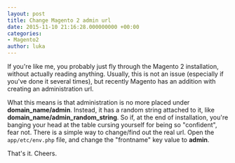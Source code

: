 ```yaml
---
layout: post
title: Change Magento 2 admin url
date: 2015-11-10 21:16:28.000000000 +00:00
categories:
- Magento2
author: luka
---
```

If you're like me, you probably just fly through the Magento 2 installation, without actually reading anything. Usually,
this is not an issue (especially if you've done it several times), but recently Magento has an addition with creating an
administration url.

What this means is that administration is no more placed under **domain_name/admin**. Instead, it has a random
string attached to it, like **domain_name/admin_random_string**. So if, at the end of installation, you're banging your head
at the table cursing yourself for being so "confident", fear not. There is a simple way to change/find out the real url.
Open the `app/etc/env.php` file, and change the "frontname" key value to **admin**.

That's it. Cheers.
